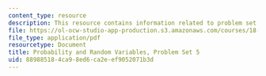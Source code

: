 ```yaml
---
content_type: resource
description: This resource contains information related to problem set 5.
file: https://ol-ocw-studio-app-production.s3.amazonaws.com/courses/18-440-probability-and-random-variables-spring-2014/889885184ca98ed6ca2eef9052071b3d_MIT18_440S14_ProblemSet5.pdf
file_type: application/pdf
resourcetype: Document
title: Probability and Random Variables, Problem Set 5
uid: 88988518-4ca9-8ed6-ca2e-ef9052071b3d
---
```

